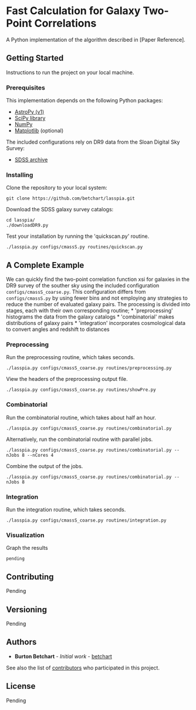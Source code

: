 # Fast Calculation for Galaxy Two-Point Correlations

A Python implementation of the algorithm described in [Paper Reference].

## Getting Started

Instructions to run the project on your local machine.

### Prerequisites

This implementation depends on the following Python packages:
* [AstroPy (v1)](http://www.astropy.org)
* [SciPy library](https://github.com/scipy/scipy)
* [NumPy](http://www.numpy.org)
* [Matplotlib](http://matplotlib.org) (optional)

The included configurations rely on DR9 data from the Sloan Digital Sky Survey:
* [SDSS archive](https://data.sdss.org/sas/dr9/boss/lss/)

### Installing

Clone the repository to your local system:

```
git clone https://github.com/betchart/lasspia.git
```

Download the SDSS galaxy survey catalogs:

```
cd lasspia/
./downloadDR9.py
```

Test your installation by running the 'quickscan.py' routine.

```
./lasspia.py configs/cmassS.py routines/quickscan.py
```

## A Complete Example

We can quickly find the two-point correlation function xsi for
galaxies in the DR9 survey of the souther sky using the included
configuration `configs/cmassS_coarse.py`.  This configuration differs
from `configs/cmassS.py` by using fewer bins and not employing any
strategies to reduce the number of evaluated galaxy pairs.  The
processing is divided into stages, each with their own corresponding
routine; * 'preprocessing' histograms the data from the galaxy
catalogs * 'combinatorial' makes distributions of galaxy pairs *
'integration' incorporates cosmological data to convert angles and
redshift to distances

### Preprocessing
Run the preprocessing routine, which takes seconds.
```
./lasspia.py configs/cmassS_coarse.py routines/preprocessing.py
```
View the headers of the preprocessing output file.
```
./lasspia.py configs/cmassS_coarse.py routines/showPre.py
```

### Combinatorial
Run the combinatorial routine, which takes about half an hour.
```
./lasspia.py configs/cmassS_coarse.py routines/combinatorial.py
```
Alternatively, run the combinatorial routine with parallel jobs.
```
./lasspia.py configs/cmassS_coarse.py routines/combinatorial.py --nJobs 8 --nCores 4
```
Combine the output of the jobs.
```
./lasspia.py configs/cmassS_coarse.py routines/combinatorial.py --nJobs 8
```

### Integration
Run the integration routine, which takes seconds.
```
./lasspia.py configs/cmassS_coarse.py routines/integration.py
```

### Visualization
Graph the results
```
pending
```

## Contributing

Pending

## Versioning

Pending

## Authors

* **Burton Betchart** - *Initial work* - [betchart](https://github.com/betchart)

See also the list of [contributors](https://github.com/betchart/lasspia/contributors) who participated in this project.

## License

Pending
